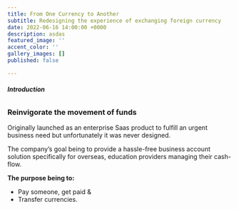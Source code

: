 ```yaml
---
title: From One Currency to Another
subtitle: Redesigning the experience of exchanging foreign currency
date: 2022-06-16 14:00:00 +0000
description: asdas
featured_image: ''
accent_color: ''
gallery_images: []
published: false

---
```

###### **Introduction**

### Reinvigorate the movement of funds

Originally launched as an enterprise Saas product to fulfill an urgent business need but unfortunately it was never designed.

The company’s goal being to provide a hassle-free business account solution specifically for overseas, education providers managing their cash-flow.

**The purpose being to:**

* Pay someone, get paid &
* Transfer currencies.